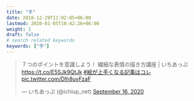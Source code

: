 ```yaml
---
title: "手"
date: 2018-12-29T11:02:05+06:00
lastmod: 2020-01-05T10:42:26+06:00
weight: 1
draft: false
# search related keywords
keywords: ["手"]
---
```


<!-- https://twitter.com/ichiup_net/status/1306203183874822146 -->
<blockquote class="twitter-tweet"><p lang="ja" dir="ltr">７つのポイントを意識しよう！ 繊細な表情の描き方講座 | いちあっぷ <a href="https://t.co/E5SJk9QtJk">https://t.co/E5SJk9QtJk</a> <a href="https://twitter.com/hashtag/%E7%B5%B5%E3%81%8C%E4%B8%8A%E6%89%8B%E3%81%8F%E3%81%AA%E3%82%8B%E8%A8%98%E4%BA%8B%E3%81%AF%E3%82%B3%E3%83%AC?src=hash&amp;ref_src=twsrc%5Etfw">#絵が上手くなる記事はコレ</a> <a href="https://t.co/DIh8uvFzaF">pic.twitter.com/DIh8uvFzaF</a></p>&mdash; いちあっぷ (@ichiup_net) <a href="https://twitter.com/ichiup_net/status/1306203183874822146?ref_src=twsrc%5Etfw">September 16, 2020</a></blockquote> 